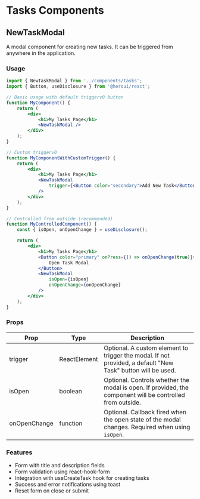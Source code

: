 # Tasks Components

## NewTaskModal

A modal component for creating new tasks. It can be triggered from anywhere in the application.

### Usage

```jsx
import { NewTaskModal } from '../components/tasks';
import { Button, useDisclosure } from '@heroui/react';

// Basic usage with default triggerv0 button
function MyComponent() {
    return (
        <div>
            <h1>My Tasks Page</h1>
            <NewTaskModal />
        </div>
    );
}

// Custom triggerv0
function MyComponentWithCustomTrigger() {
    return (
        <div>
            <h1>My Tasks Page</h1>
            <NewTaskModal
                trigger={<Button color="secondary">Add New Task</Button>}
            />
        </div>
    );
}

// Controlled from outside (recommended)
function MyControlledComponent() {
    const { isOpen, onOpenChange } = useDisclosure();

    return (
        <div>
            <h1>My Tasks Page</h1>
            <Button color="primary" onPress={() => onOpenChange(true)}>
                Open Task Modal
            </Button>
            <NewTaskModal
                isOpen={isOpen}
                onOpenChange={onOpenChange}
            />
        </div>
    );
}
```

### Props

| Prop         | Type         | Description                                                                                                 |
|--------------|--------------|-------------------------------------------------------------------------------------------------------------|
| trigger      | ReactElement | Optional. A custom element to trigger the modal. If not provided, a default "New Task" button will be used. |
| isOpen       | boolean      | Optional. Controls whether the modal is open. If provided, the component will be controlled from outside.   |
| onOpenChange | function     | Optional. Callback fired when the open state of the modal changes. Required when using `isOpen`.            |

### Features

- Form with title and description fields
- Form validation using react-hook-form
- Integration with useCreateTask hook for creating tasks
- Success and error notifications using toast
- Reset form on close or submit
